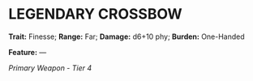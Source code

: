 ﻿# LEGENDARY CROSSBOW

**Trait:** Finesse; **Range:** Far; **Damage:** d6+10 phy; **Burden:** One-Handed

**Feature:** —

*Primary Weapon - Tier 4*

